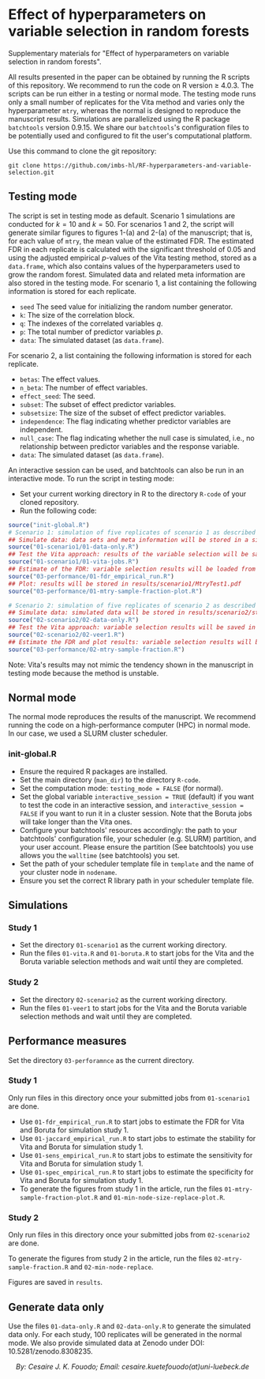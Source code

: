 # Effect of hyperparameters on variable selection in random forests

Supplementary materials for "Effect of hyperparameters on variable selection in random forests".

All results presented in the paper can be obtained by running the R scripts of this repository. We recommend to run the code on R version  $\geq$ 4.0.3. The scripts can be run either in a testing or normal mode. The testing mode runs only a small number of replicates for the Vita method and varies only the hyperparameter ```mtry```, whereas the normal is designed to reproduce the manuscript results. Simulations are parallelized using the R package ```batchtools``` version 0.9.15. We share our ```batchtools```'s configuration files to be potentially used and configured to fit the user's computational platform.

Use this command to clone the git repository:

```git clone https://github.com/imbs-hl/RF-hyperparameters-and-variable-selection.git```

## Testing mode

The script is set in testing mode as default. Scenario 1 simulations are conducted for $k = 10$ and $k = 50$. For scenarios 1 and 2, the script will generate similar figures to figures 1-(a) and 2-(a) of the manuscript; that is, for each value of  ```mtry```, the mean value of the estimated FDR. The estimated FDR in each replicate is calculated with the significant threshold of $0.05$ and using the adjusted empirical $p$-values of the Vita testing method, stored as a ```data.frame```, which also contains values of the hyperparameters used to grow the random forest.  Simulated data and related meta information are also stored in the testing mode. For scenario 1, a list containing the following information is stored for each replicate.

- ```seed``` The seed value for initializing the random number generator.
- ```k```: The size of the correlation block.
- ```q```: The indexes of the correlated variables $q$.
- ```p```: The total number of predictor variables $p$.
- ```data```: The simulated dataset (as ```data.frame```).

 For scenario 2, a list containing the following information is stored for each replicate.
 
 - ```betas```: The effect values.
 - ```n_beta```: The number of effect variables.
 - ```effect_seed```: The seed.
 - ```subset```: The subset of effect predictor variables.
 - ```subsetsize```: The size of the subset of effect predictor variables.
 - ```independence```: The flag indicating whether predictor variables are independent.
 - ```null_case```: The flag indicating whether the null case is simulated, i.e., no relationship between predictor variables and the response variable.
 - ```data```: The simulated dataset (as ```data.frame```).

An interactive session can be used, and batchtools can also be run in an interactive mode. To run the script in testing mode:

- Set your current working directory in R to the directory ```R-code``` of your cloned repository.
- Run the following code:

```R
source("init-global.R")
# Scenario 1: simulation of five replicates of scenario 1 as described in the manuscript.
## Simulate data: data sets and meta information will be stored in a single rds object, which can be found under results/scenario1/study1.rds
source("01-scenario1/01-data-only.R")
## Test the Vita approach: results of the variable selection will be saved in the bacthtools registry called "vita-cor" indicated by the function wrap_batchtools.
source("01-scenario1/01-vita-jobs.R")
## Estimate of the FDR: variable selection results will be loaded from the registry to estimate the FDR.
source("03-performance/01-fdr_empirical_run.R")
## Plot: results will be stored in results/scenario1/MtryTest1.pdf
source("03-performance/01-mtry-sample-fraction-plot.R")

# Scenario 2: simulation of five replicates of scenario 2 as described in the manuscript.
## Simulate data: simulated data will be stored in results/scenario2/study2.rds
source("02-scenario2/02-data-only.R")
## Test the Vita approach: variable selection results will be saved in the batchtools registry called vita_veer_mean_all.
source("02-scenario2/02-veer1.R")
## Estimate the FDR and plot results: variable selection results will be loaded from the registry to estimate the FDR, and results will be plotted and saved in results/scenario2/MtryTest2.pdf.
source("03-performance/02-mtry-sample-fraction.R")
```

Note: Vita's results may not mimic the tendency shown in the manuscript in testing mode because the method is unstable.

## Normal mode

The normal mode reproduces the results of the manuscript. We recommend running the code on a high-performance computer (HPC) in normal mode. In our case,  we used a SLURM cluster scheduler.

### init-global.R
- Ensure the required R packages are installed.
- Set the main directory (```man_dir```) to the directory ```R-code```.
- Set the computation mode: ```testing_mode = FALSE``` (for normal).
- Set the global variable ```interactive_session = TRUE``` (default) if you want to test the code in an interactive session, and ```interactive_session = FALSE``` if you want to run it in a cluster session. Note that the Boruta jobs will take longer than the Vita ones.
- Configure your batchtools' resources accordingly: the path to your batchtools' configuration file, your scheduler (e.g. SLURM) partition, and your user account. Please ensure the partition (See batchtools) you use allows you the ```walltime``` (see batchtools) you set.
- Set the path of your scheduler template file in ```template``` and the name of your cluster node in ```nodename```. 
- Ensure you set the correct R library path in your scheduler template file.

## Simulations

### Study 1
- Set the directory ```01-scenario1``` as the current working directory.
- Run the files ```01-vita.R``` and ```01-boruta.R``` to start jobs for the Vita and the Boruta variable selection methods and wait until they are completed.

### Study 2
- Set the directory ```02-scenario2``` as the current working directory.
- Run the files ```01-veer1``` to start jobs for the Vita and the Boruta variable selection methods and wait until they are completed.

## Performance measures
Set the directory ```03-perforamnce``` as the current directory. 

### Study 1
Only run files in this directory once your submitted jobs from ```01-scenario1``` are done.

- Use ```01-fdr_empirical_run.R``` to start jobs to estimate the FDR for Vita and Boruta for simulation study 1.
- Use ```01-jaccard_empirical_run.R``` to start jobs to estimate the stability for Vita and Boruta for simulation study 1.
- Use ```01-sens_empirical_run.R``` to start jobs to estimate the sensitivity for Vita and Boruta for simulation study 1.
- Use ```01-spec_empirical_run.R``` to start jobs to estimate the specificity for Vita and Boruta for simulation study 1.
- To generate the figures from study 1 in the article, run the files ```01-mtry-sample-fraction-plot.R``` and ```01-min-node-size-replace-plot.R```.

### Study 2
Only run files in this directory once your submitted jobs from ```02-scenario2``` are done.

To generate the figures from study 2 in the article, run the files ```02-mtry-sample-fraction.R``` and ```02-min-node-replace```.

Figures are saved in ```results```.

## Generate data only
Use the files ```01-data-only.R``` and ```02-data-only.R``` to generate the simulated data only. For each study, 100 replicates will be generated in the normal mode. We also provide simulated data at Zenodo under DOI: 10.5281/zenodo.8308235.

<p align="center";style="font-size:10%;margin : 0; padding-top:0;"><em>By: Cesaire J. K. Fouodo; Email: cesaire.kuetefouodo(at)uni-luebeck.de</em></p>